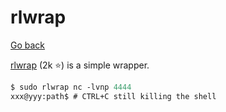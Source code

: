 # rlwrap

[Go back](../index.md#remote-shell-)

<div class="row row-cols-lg-2"><div>

[rlwrap](https://github.com/hanslub42/rlwrap) (2k ⭐) is a simple wrapper.


```ps
$ sudo rlwrap nc -lvnp 4444
xxx@yyy:path$ # CTRL+C still killing the shell
```
</div><div>
</div></div>